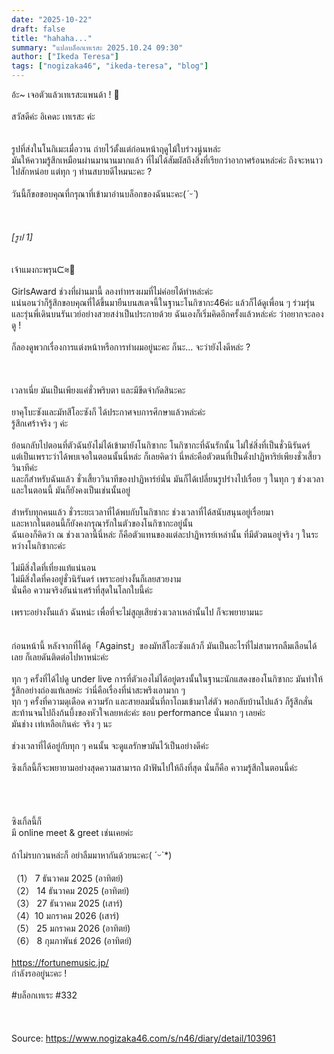 ```yaml
---
date: "2025-10-22"
draft: false
title: "hahaha..."
summary: "แปลบล็อกเทเรสะ 2025.10.24 09:30"
author: ["Ikeda Teresa"]
tags: ["nogizaka46", "ikeda-teresa", "blog"]
---
```


อ้ะ~ เจอตัวแล้วเทเรสะแพนด้า ! 👀\
\
สวัสดีค่ะ อิเคดะ เทเรสะ ค่ะ\
\
\
รูปที่ส่งในโนกิเมะเมื่อวาน ถ่ายไว้ตั้งแต่ก่อนหน้าฤดูไม้ใบร่วงนู่นหล่ะ\
มันให้ความรู้สึกเหมือนผ่านมานานมากแล้ว ที่ไม่ได้สัมผัสถึงสิ่งที่เรียกว่าอากาศร้อนหล่ะค่ะ ถึงจะหนาวไปสักหน่อย แต่ทุก ๆ ท่านสบายดีไหมนะคะ ?\
\
วันนี้ก็ขอขอบคุณที่กรุณาที่เข้ามาอ่านบล็อกของฉันนะคะ(*ˊᵕˋ*)\
\
\
\
*[รูป 1]*\
\
\
เจ้าแมงกะพรุนᙅ⩬🤍\
\
GirlsAward ช่วงที่ผ่านมานี้ ลองทำทรงผมที่ไม่ค่อยได้ทำหล่ะค่ะ\
แน่นอนว่าก็รู้สึกขอบคุณที่ได้ขึ้นมายืนบนสเตจนี้ในฐานะโนกิซากะ46ค่ะ แล้วก็ได้ดูเพื่อน ๆ ร่วมรุ่นและรุ่นพี่เดินบนรันเวย์อย่างสวยสง่าเป็นประกายด้วย ฉันเองก็เริ่มคิดอีกครั้งแล้วหล่ะค่ะ ว่าอยากจะลองดู !\
\
ก็ลองดูพวกเรื่องการแต่งหน้าหรือการทำผมอยู่นะคะ ก็นะ... จะว่ายังไงดีหล่ะ ?\
\
\
\
เวลาเนี่ย มันเป็นเพียงแค่ชั่วพริบตา และมีขีดจำกัดสินะคะ\
\
ยาคุโบะซังและมัทสึโอะซังก็ ได้ประกาศจบการศึกษาแล้วหล่ะค่ะ\
รู้สึกเศร้าจริง ๆ ค่ะ\
\
ย้อนกลับไปตอนที่ตัวฉันยังไม่ได้เข้ามายังโนกิซากะ โนกิซากะที่ฉันรักนั้น ไม่ใช่สิ่งที่เป็นชั่วนิรันดร์\
แต่เป็นเพราะว่าได้พบเจอในตอนนั้นนี่หล่ะ ก็เลยคิดว่า นี่หล่ะคือตัวตนที่เป็นดั่งปาฏิหาริย์เพียงชั่วเสี้ยววินาทีค่ะ\
และก็สำหรับฉันแล้ว ชั่วเสี้ยววินาทีของปาฏิหาร์ย์นั่น มันก็ได้เปลี่ยนรูปร่างไปเรื่อย ๆ ในทุก ๆ ช่วงเวลา และในตอนนี้ มันก็ยังคงเป็นเช่นนั้นอยู่\
\
สำหรับทุกคนแล้ว ชั่วระยะเวลาที่ได้พบกับโนกิซากะ ช่วงเวลาที่ได้สนับสนุนอยู่เรื่อยมา\
และหากในตอนนี้ก็ยังคงกรุณารักในตัวของโนกิซากะอยู่นั้น\
ฉันเองก็คิดว่า ณ ช่วงเวลานี้นี่หล่ะ ก็คือตัวแทนของแต่ละปาฏิหารย์เหล่านั้น ที่มีตัวตนอยู่จริง ๆ ในระหว่างโนกิซากะค่ะ\
\
ไม่มีสิ่งใดที่เที่ยงแท้แน่นอน\
ไม่มีสิ่งใดที่คงอยู่ชั่วนิรันดร์ เพราะอย่างงั้นก็เลยสวยงาม\
นั่นคือ ความจริงอันน่าเศร้าที่สุดในโลกใบนี้ค่ะ\
\
เพราะอย่างงั้นแล้ว ฉันหน่ะ เพื่อที่จะไม่สูญเสียช่วงเวลาเหล่านั้นไป ก็จะพยายามนะ\
\
\
ก่อนหน้านี้ หลังจากที่ได้ดู「Against」ของมัทสึโอะซังแล้วก็ มันเป็นอะไรที่ไม่สามารถลืมเลือนได้เลย ก็เลยดันติดต่อไปหาหน่ะค่ะ\
\
ทุก ๆ ครั้งที่ได้ไปดู under live การที่ตัวเองไม่ได้อยู่ตรงนั้นในฐานะนักแสดงของโนกิซากะ มันทำให้รู้สึกอย่างถ่องแท้เลยค่ะ ว่านี่คือเรื่องที่น่าสะพรึงเอามาก ๆ\
ทุก ๆ ครั้งที่ความดุเดือด ความรัก และสายลมนั่นที่ถาโถมเข้ามาใส่ตัว พอกลับบ้านไปแล้ว ก็รู้สึกสั่นสะท้านจนไปถึงก้นบึ้งของหัวใจเลยหล่ะค่ะ ชอบ performance นั่นมาก ๆ เลยค่ะ\
มันช่าง เท่เหลือเกินค่ะ จริง ๆ นะ\
\
ช่วงเวลาที่ได้อยู่กับทุก ๆ คนนั้น จะดูแลรักษามันไว้เป็นอย่างดีค่ะ
\
\
ซิงเกิ้ลนี้ก็จะพยายามอย่างสุดความสามารถ ฝ่าฟันไปให้ถึงที่สุด นั่นก็คือ ความรู้สึกในตอนนี้ค่ะ\
\
\
\
\
ซิงเกิ้ลนี้ก็\
มี online meet & greet เช่นเคยค่ะ\
\
ถ้าไม่รบกวนหล่ะก็ อย่าลืมมาหากันด้วยนะคะ( ˊᵕˋ*)\
\
（1） 7 ธันวาคม 2025 (อาทิตย์)\
（2） 14 ธันวาคม 2025 (อาทิตย์)\
（3） 27 ธันวาคม 2025 (เสาร์)\
（4）10 มกราคม 2026 (เสาร์)\
（5） 25 มกราคม 2026 (อาทิตย์)\
（6） 8 กุมภาพันธ์ 2026 (อาทิตย์)\
\
<https://fortunemusic.jp/>\
กำลังรออยู่นะคะ !\
\
\#บล็อกเทเระ \#332\
\
\
\
Source: <https://www.nogizaka46.com/s/n46/diary/detail/103961>
